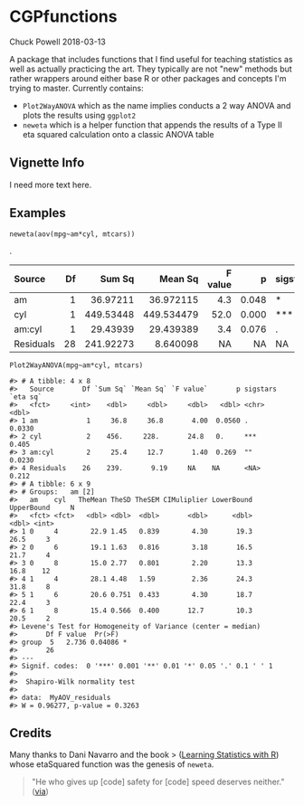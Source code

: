CGPfunctions
================
Chuck Powell
2018-03-13

A package that includes functions that I find useful for teaching statistics as well as actually practicing the art. They typically are not "new" methods but rather wrappers around either base R or other packages and concepts I'm trying to master. Currently contains:

-   `Plot2WayANOVA` which as the name implies conducts a 2 way ANOVA and plots the results using `ggplot2`
-   `neweta` which is a helper function that appends the results of a Type II eta squared calculation onto a classic ANOVA table

Vignette Info
-------------

I need more text here.

Examples
--------

`neweta(aov(mpg~am*cyl, mtcars))`

.

| Source    |   Df|     Sum Sq|     Mean Sq|  F value|      p| sigstars |  eta sq|
|:----------|----:|----------:|-----------:|--------:|------:|:---------|-------:|
| am        |    1|   36.97211|   36.972115|      4.3|  0.048| \*       |   0.033|
| cyl       |    1|  449.53448|  449.534479|     52.0|  0.000| \*\*\*   |   0.399|
| am:cyl    |    1|   29.43939|   29.439389|      3.4|  0.076| .        |   0.026|
| Residuals |   28|  241.92273|    8.640098|       NA|     NA| NA       |   0.215|

`Plot2WayANOVA(mpg~am*cyl, mtcars)`

    #> # A tibble: 4 x 8
    #>   Source       Df `Sum Sq` `Mean Sq` `F value`       p sigstars `eta sq`
    #>   <fct>     <int>    <dbl>     <dbl>     <dbl>   <dbl> <chr>       <dbl>
    #> 1 am            1     36.8     36.8       4.00  0.0560 .          0.0330
    #> 2 cyl           2    456.     228.       24.8   0.     ***        0.405 
    #> 3 am:cyl        2     25.4     12.7       1.40  0.269  ""         0.0230
    #> 4 Residuals    26    239.       9.19     NA    NA      <NA>       0.212 
    #> # A tibble: 6 x 9
    #> # Groups:   am [2]
    #>   am    cyl   TheMean TheSD TheSEM CIMuliplier LowerBound UpperBound     N
    #>   <fct> <fct>   <dbl> <dbl>  <dbl>       <dbl>      <dbl>      <dbl> <int>
    #> 1 0     4        22.9 1.45   0.839        4.30       19.3       26.5     3
    #> 2 0     6        19.1 1.63   0.816        3.18       16.5       21.7     4
    #> 3 0     8        15.0 2.77   0.801        2.20       13.3       16.8    12
    #> 4 1     4        28.1 4.48   1.59         2.36       24.3       31.8     8
    #> 5 1     6        20.6 0.751  0.433        4.30       18.7       22.4     3
    #> 6 1     8        15.4 0.566  0.400       12.7        10.3       20.5     2
    #> Levene's Test for Homogeneity of Variance (center = median)
    #>       Df F value  Pr(>F)  
    #> group  5   2.736 0.04086 *
    #>       26                  
    #> ---
    #> Signif. codes:  0 '***' 0.001 '**' 0.01 '*' 0.05 '.' 0.1 ' ' 1
    #> 
    #>  Shapiro-Wilk normality test
    #> 
    #> data:  MyAOV_residuals
    #> W = 0.96277, p-value = 0.3263

Credits
-------

Many thanks to Dani Navarro and the book &gt; ([Learning Statistics with R](http://www.compcogscisydney.com/learning-statistics-with-r.html)) whose etaSquared function was the genesis of `neweta`.

> "He who gives up \[code\] safety for \[code\] speed deserves neither." ([via](https://twitter.com/hadleywickham/status/504368538874703872))
